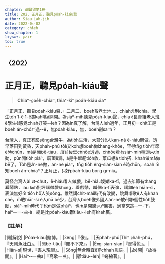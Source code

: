 ```yaml
---
chapter: 鹹酸甜第1冊
title: 202. 正月正，聽見po̍ah-kiáu聲
author: Siau Lah-jih
date: 2022-04-02
category: chheh
show_chapter: 1
layout: post
toc: true
---
```

  
## 〈202〉
# 正月正，聽見po̍ah-kiáu聲
>**Chiaⁿ-goe̍h-chiaⁿ, thiaⁿ-kìⁿ poa̍h-kiáu siaⁿ**

「正月正，聽見po̍ah-kiáu聲，」二月二，boeh敬老土地…，chiah念到chia，學生to̍h 1-ê 1-ê笑kah嘴á開開。為siáⁿ-mih聽見po̍ah-kiáu聲，chia ê長青組老人班ê學生ē感覺chiah好笑--leh？因為in真了解，台灣人leh過年，正月初一chit工是boeh án-chóaⁿ過--ê，無po̍ah-kiáu，無，boeh創saⁿh？

台灣人，真正有影sêng台灣牛，為tio̍h生活，大部分ê人kan-nā ē-hiáu戇做，透早落田到黃昏，天phah-phú to̍h又koh想boeh做khang-khòe，罕得tn̄g tio̍h年節ê時chūn，mā是閒bē-tiâu，厝前後壁chhōe透透，chhōe看有siáⁿ-mih穡頭來tín動，pùn間tio̍h piàⁿ，厝頂ē漏，á是牛犁耙tio̍h收，菜瓜棚á tio̍h搭，khah做mā做bē了。To̍h是án-ne做，án-ne piàⁿ，tn̄g tio̍h êng-sian-sian ê時chūn，soah m̄知boeh án-chóaⁿ？正月正，只好po̍ah-kiáu bóng gī-niū。

莫怪台灣人ài ut-chut，ē-hiáu看人做戲，bē-hiáu娛樂ka-tī，過去年節有thang看鬧熱，iáu koh批評講做戲khong，看戲戇，叫伊ka-tī表演，講無leh hiān-sì，表演無好m̄ tio̍h hō͘人笑sông。雖然講chit-mái時代有改變，跳舞唱歌ê人有khah chē，m̄敢hiān-sì ê人mā bē少，台灣人boeh像外國人án-ne放ē開ê個性tio̍h鼓勵，siáⁿ-mih時代？也m̄是做pháiⁿ，也m̄是開錢siuⁿ厲害，適當來跳--一-下，haiⁿ--一-曲-à，總是比po̍ah-kiáu鬱tiâu--leh有khah贏。

### 【註解】

|詞|解說|
|Po̍ah-kiáu|賭博。|
|Sêng|『像』。|
|天phah-phú|Thiⁿ phah-phú，『天剛魚肚白』。|
|閒bē-tiâu|『閒不下來』。|
|Êng-sian-sian|『閒得慌』。|
|Hiān-sì|現世，『丟人現眼』。|
|Sông|無合時宜ê穿chhah言語。|
|放ē開|『放得開』。|
|Haiⁿ--一曲a|『高歌一曲』。|
|鬱tiâu--leh|『蜷縮著』。|

